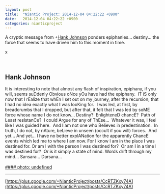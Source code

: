 ```yaml
---
layout: post
title:  "Niantic Project: 2014-12-04 04:22:22 +0900"
date:   2014-12-04 04:22:22 +0900
categories: nianticproject
---
```

A cryptic message from +[Hank Johnson](https://plus.google.com/117792105926525258257 "") ponders epiphanies... destiny... the force that seems to have driven him to this moment in time.

x<div class="shared"><br /><h2>Hank Johnson</h2>It is interesting to note that almost any flash of inspiration, epiphany, if you will, seems suDdenly Obvious oNce yOu have had the epiphany.  IT iS only now that I rEalize that whEn I set out on my journey, after the recursion, that I had no idea exactly what I was looKing for.  I was led, at first, by breadcrumbs that I dropped, but after that, it felt that I was led by soME force whose name I do not know… Destiny?  EnlighteneD chancE?  Path of Least resIstanCe?  I could Argue for any of ThEse…  Whatever it was, I feel like I was guided here.  And I am not one who Believes in predestination.  In truth, I do not, by nAture, beLieve in unseen (occult if you will) forces.  And yet… And yet… I have no better explANation for the apparently ChancE events which led me to where I am now. For I know I am in the place I was destined for. Or am I with the person I was destined for?  Or am I in a time I was destined for?  Or is it simply a state of mind. Words drift through my mind… Sansara… Darsana…<br /><br /></div>
[#### photo: undefined](https://lh4.googleusercontent.com/-ml2eW9FJgrc/VH9ggNZOZ-I/AAAAAAAAB4w/MGXVjrWvK9Q/sansara.png "")
- - -
[https://plus.google.com/+NianticProject/posts/CcRTZKxy74A](https://plus.google.com/+NianticProject/posts/CcRTZKxy74A)
